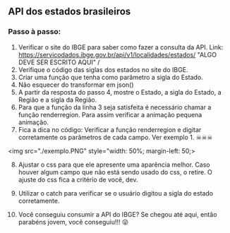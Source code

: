 ## API dos estados brasileiros

### Passo à passo:

1. Verificar o site do IBGE para saber como fazer a consulta da API. Link: https://servicodados.ibge.gov.br/api/v1/localidades/estados/ "ALGO DEVE SER ESCRITO AQUI" /
2. Verifique o código das siglas dos estados no site do IBGE.
3. Criar uma função que tenha como parâmetro a sigla do Estado.
4. Não esquecer do transformar em json()
5. A partir da resposta do passo 4, mostre o Estado, a sigla do Estado, a Região e a sigla da Região.
6. Para que a função da linha 3 seja satisfeita é necessário chamar a função renderregion. Para assim verificar a animação pequena animação.
7. Fica a dica no código: Verificar a função renderregion e digitar corretamente os parâmetros de cada campo. Ver exemplo 1. ☠☠☠

<img src="./exemplo.PNG" style="width: 50%; margin-left: 50;>

8. Ajustar o css para que ele apresente uma aparência melhor. Caso houver algum campo que não está sendo usado do css, o retire. O ajuste do css fica a critério de você, dev.
9. Utilizar o catch para verificar se o usuário digitou a sigla do estado corretamente.

10. Você conseguiu consumir a API do IBGE? Se chegou até aqui, então parabéns jovem, você conseguiu!!! 😜
